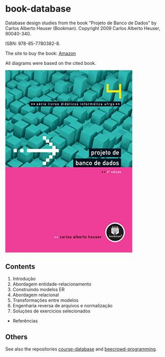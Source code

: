 # book-database

Database design studies from the book "Projeto de Banco de Dados" by Carlos Alberto Heuser (Bookman).
Copyright 2009 Carlos Alberto Heuser, 90040-340.

ISBN: 978-85-7780382-8.

The site to buy the book: [Amazon](https://www.amazon.com.br/Projeto-Banco-Carlos-Alberto-Heuser/dp/8577803821/ref=sr_1_1?keywords=projeto+de+banco+de+dados&qid=1640545051&sprefix=projeto+de+banco+%2Caps%2C209&sr=8-1&ufe=app_do%3Aamzn1.fos.6d798eae-cadf-45de-946a-f477d47705b9)

All diagrams were based on the cited book.

<img src="img/ProjetoDeBancoDeDados.jpg" width="400px">

## Contents

1. Introdução
2. Abordagem entidade-relacionamento
3. Construindo modelos ER
4. Abordagem relacional
5. Transformações entre modelos
6. Engenharia reversa de arquivos e normalização
7. Soluções de exercícios selecionados
- Referências

## Others

See also the repositories [course-database](https://github.com/thiagoneye/course-database) and [beecrowd-programming](https://github.com/thiagoneye/beecrowd-programming).
